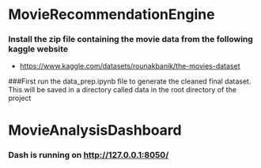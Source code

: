 # MovieRecommendationEngine

### Install the zip file containing the movie data from the following kaggle website
  - https://www.kaggle.com/datasets/rounakbanik/the-movies-dataset
  
 


###First run the data_prep.ipynb file to generate the cleaned final dataset. This will be saved in a directory called data in the root directory 
of the project



###

###

###

# MovieAnalysisDashboard
### Dash is running on http://127.0.0.1:8050/
